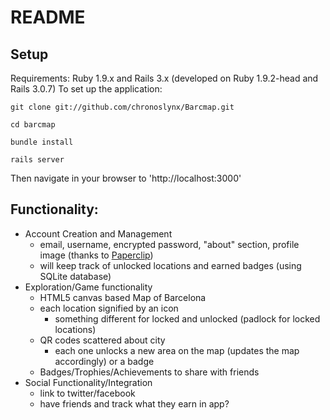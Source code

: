 README
==========
Setup
----------
Requirements:
Ruby 1.9.x and Rails 3.x (developed on Ruby 1.9.2-head and Rails 3.0.7)
To set up the application:

```
git clone git://github.com/chronoslynx/Barcmap.git
```    
```    
cd barcmap
```    
```    
bundle install
```
```    
rails server
```    


Then navigate in your browser to 'http://localhost:3000'

Functionality:
----------------
  - Account Creation and Management
    + email, username, encrypted password, "about" section, profile image (thanks to [Paperclip](https://github.com/thoughtbot/paperclip))
    + will keep track of unlocked locations and earned badges (using SQLite database)
  - Exploration/Game functionality
    + HTML5 canvas based Map of Barcelona
    + each location signified by an icon
      - something different for locked and unlocked (padlock for locked locations)
    + QR codes scattered about city
      - each one unlocks a new area on the map (updates the map accordingly) or a badge
    + Badges/Trophies/Achievements to share with friends
  - Social Functionality/Integration
    + link to twitter/facebook
    + have friends and track what they earn in app?
    
